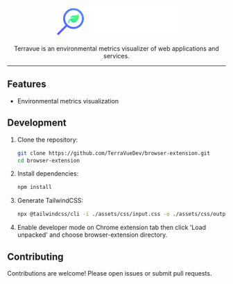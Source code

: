 <div align="center">
  <img src="/assets/logo.png" alt="Terravue Logo" width="300">
</div>
<p align="center">Terravue is an environmental metrics visualizer of web applications and services.</p>

---

## Features

- Environmental metrics visualization

## Development

1. Clone the repository:
   ```bash
   git clone https://github.com/TerraVueDev/browser-extension.git
   cd browser-extension
   ```
2. Install dependencies:
   ```bash
   npm install
   ```
3. Generate TailwindCSS:

   ```bash
   npx @tailwindcss/cli -i ./assets/css/input.css -o ./assets/css/output.css --minify
   ```

4. Enable developer mode on Chrome extension tab then click 'Load unpacked' and choose browser-extension directory.

## Contributing

Contributions are welcome! Please open issues or submit pull requests.
